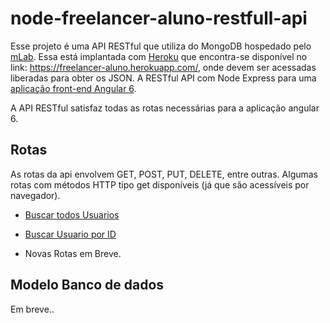 # node-freelancer-aluno-restfull-api
Esse projeto é uma API RESTful que utiliza do MongoDB hospedado pelo [mLab](https://mlab.com/).  Essa está implantada com [Heroku](https://www.heroku.com/) que encontra-se disponível no link: https://freelancer-aluno.herokuapp.com/, onde devem ser acessadas liberadas para obter os JSON.
A RESTful API com Node Express para uma [aplicação front-end Angular 6](https://skatesham.github.io/freelancer-aluno).

A API RESTful satisfaz todas as rotas necessárias para a aplicação angular 6.

## Rotas
As rotas da api envolvem GET, POST, PUT, DELETE, entre outras. Algumas rotas com métodos HTTP tipo get disponíveis (já que são acessíveis por navegador).

- [Buscar todos Usuarios](https://freelancer-aluno.herokuapp.com/usuarios/)

- [Buscar Usuario por ID](https://freelancer-aluno.herokuapp.com/usuarios/5c012fdcf7f1080004569c77)

- Novas Rotas em Breve.

## Modelo Banco de dados
Em breve..
